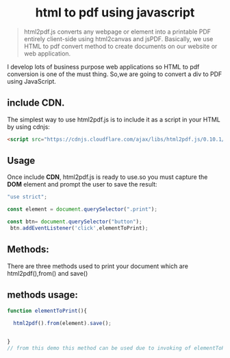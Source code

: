<div align="center">
<h1><b>html to pdf using javascript</b></<h1>
</div>
  
  
  >html2pdf.js converts any webpage or element into a printable PDF entirely client-side using html2canvas and jsPDF.
  >Basically, we use HTML to pdf convert method to create documents on our website or web application.
  
  
  I develop lots of business purpose web applications so HTML to pdf conversion is one of the must thing.
  So,we are going to convert a div to PDF using JavaScript.
  
  ## include CDN.
  The simplest way to use html2pdf.js is to include it as a script in your HTML by using cdnjs:


```html
<script src="https://cdnjs.cloudflare.com/ajax/libs/html2pdf.js/0.10.1/html2pdf.bundle.min.js" integrity="sha512-GsLlZN/3F2ErC5ifS5QtgpiJtWd43JWSuIgh7mbzZ8zBps+dvLusV+eNQATqgA/HdeKFVgA5v3S/cIrLF7QnIg==" crossorigin="anonymous" referrerpolicy="no-referrer"></script>
```
  
  ## Usage

Once include **CDN**, html2pdf.js is ready to use.so you must capture the **DOM** element and prompt the user to save the result:

```js
"use strict";

const element = document.querySelector(".print");

const btn= document.querySelector("button");
 btn.addEventListener('click',elementToPrint);

  ```
  
  ## Methods:
  There are three methods used to print your document which are html2pdf(),from() and save()
  
  ## methods usage:
  ```js
  function elementToPrint(){
    
    html2pdf().from(element).save();


}
  // from this demo this method can be used due to invoking of elementToPrint method
  ```
